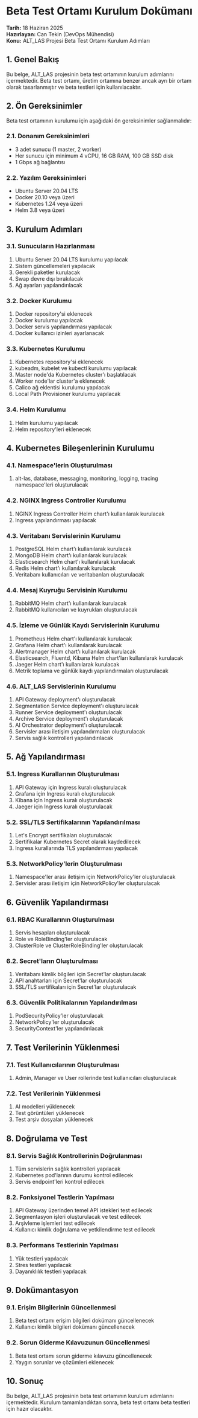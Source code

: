 # Beta Test Ortamı Kurulum Dokümanı

**Tarih:** 18 Haziran 2025  
**Hazırlayan:** Can Tekin (DevOps Mühendisi)  
**Konu:** ALT_LAS Projesi Beta Test Ortamı Kurulum Adımları

## 1. Genel Bakış

Bu belge, ALT_LAS projesinin beta test ortamının kurulum adımlarını içermektedir. Beta test ortamı, üretim ortamına benzer ancak ayrı bir ortam olarak tasarlanmıştır ve beta testleri için kullanılacaktır.

## 2. Ön Gereksinimler

Beta test ortamının kurulumu için aşağıdaki ön gereksinimler sağlanmalıdır:

### 2.1. Donanım Gereksinimleri

- 3 adet sunucu (1 master, 2 worker)
- Her sunucu için minimum 4 vCPU, 16 GB RAM, 100 GB SSD disk
- 1 Gbps ağ bağlantısı

### 2.2. Yazılım Gereksinimleri

- Ubuntu Server 20.04 LTS
- Docker 20.10 veya üzeri
- Kubernetes 1.24 veya üzeri
- Helm 3.8 veya üzeri

## 3. Kurulum Adımları

### 3.1. Sunucuların Hazırlanması

1. Ubuntu Server 20.04 LTS kurulumu yapılacak
2. Sistem güncellemeleri yapılacak
3. Gerekli paketler kurulacak
4. Swap devre dışı bırakılacak
5. Ağ ayarları yapılandırılacak

### 3.2. Docker Kurulumu

1. Docker repository'si eklenecek
2. Docker kurulumu yapılacak
3. Docker servis yapılandırması yapılacak
4. Docker kullanıcı izinleri ayarlanacak

### 3.3. Kubernetes Kurulumu

1. Kubernetes repository'si eklenecek
2. kubeadm, kubelet ve kubectl kurulumu yapılacak
3. Master node'da Kubernetes cluster'ı başlatılacak
4. Worker node'lar cluster'a eklenecek
5. Calico ağ eklentisi kurulumu yapılacak
6. Local Path Provisioner kurulumu yapılacak

### 3.4. Helm Kurulumu

1. Helm kurulumu yapılacak
2. Helm repository'leri eklenecek

## 4. Kubernetes Bileşenlerinin Kurulumu

### 4.1. Namespace'lerin Oluşturulması

1. alt-las, database, messaging, monitoring, logging, tracing namespace'leri oluşturulacak

### 4.2. NGINX Ingress Controller Kurulumu

1. NGINX Ingress Controller Helm chart'ı kullanılarak kurulacak
2. Ingress yapılandırması yapılacak

### 4.3. Veritabanı Servislerinin Kurulumu

1. PostgreSQL Helm chart'ı kullanılarak kurulacak
2. MongoDB Helm chart'ı kullanılarak kurulacak
3. Elasticsearch Helm chart'ı kullanılarak kurulacak
4. Redis Helm chart'ı kullanılarak kurulacak
5. Veritabanı kullanıcıları ve veritabanları oluşturulacak

### 4.4. Mesaj Kuyruğu Servisinin Kurulumu

1. RabbitMQ Helm chart'ı kullanılarak kurulacak
2. RabbitMQ kullanıcıları ve kuyrukları oluşturulacak

### 4.5. İzleme ve Günlük Kaydı Servislerinin Kurulumu

1. Prometheus Helm chart'ı kullanılarak kurulacak
2. Grafana Helm chart'ı kullanılarak kurulacak
3. Alertmanager Helm chart'ı kullanılarak kurulacak
4. Elasticsearch, Fluentd, Kibana Helm chart'ları kullanılarak kurulacak
5. Jaeger Helm chart'ı kullanılarak kurulacak
6. Metrik toplama ve günlük kaydı yapılandırmaları oluşturulacak

### 4.6. ALT_LAS Servislerinin Kurulumu

1. API Gateway deployment'ı oluşturulacak
2. Segmentation Service deployment'ı oluşturulacak
3. Runner Service deployment'ı oluşturulacak
4. Archive Service deployment'ı oluşturulacak
5. AI Orchestrator deployment'ı oluşturulacak
6. Servisler arası iletişim yapılandırmaları oluşturulacak
7. Servis sağlık kontrolleri yapılandırılacak

## 5. Ağ Yapılandırması

### 5.1. Ingress Kurallarının Oluşturulması

1. API Gateway için Ingress kuralı oluşturulacak
2. Grafana için Ingress kuralı oluşturulacak
3. Kibana için Ingress kuralı oluşturulacak
4. Jaeger için Ingress kuralı oluşturulacak

### 5.2. SSL/TLS Sertifikalarının Yapılandırılması

1. Let's Encrypt sertifikaları oluşturulacak
2. Sertifikalar Kubernetes Secret olarak kaydedilecek
3. Ingress kurallarında TLS yapılandırması yapılacak

### 5.3. NetworkPolicy'lerin Oluşturulması

1. Namespace'ler arası iletişim için NetworkPolicy'ler oluşturulacak
2. Servisler arası iletişim için NetworkPolicy'ler oluşturulacak

## 6. Güvenlik Yapılandırması

### 6.1. RBAC Kurallarının Oluşturulması

1. Servis hesapları oluşturulacak
2. Role ve RoleBinding'ler oluşturulacak
3. ClusterRole ve ClusterRoleBinding'ler oluşturulacak

### 6.2. Secret'ların Oluşturulması

1. Veritabanı kimlik bilgileri için Secret'lar oluşturulacak
2. API anahtarları için Secret'lar oluşturulacak
3. SSL/TLS sertifikaları için Secret'lar oluşturulacak

### 6.3. Güvenlik Politikalarının Yapılandırılması

1. PodSecurityPolicy'ler oluşturulacak
2. NetworkPolicy'ler oluşturulacak
3. SecurityContext'ler yapılandırılacak

## 7. Test Verilerinin Yüklenmesi

### 7.1. Test Kullanıcılarının Oluşturulması

1. Admin, Manager ve User rollerinde test kullanıcıları oluşturulacak

### 7.2. Test Verilerinin Yüklenmesi

1. AI modelleri yüklenecek
2. Test görüntüleri yüklenecek
3. Test arşiv dosyaları yüklenecek

## 8. Doğrulama ve Test

### 8.1. Servis Sağlık Kontrollerinin Doğrulanması

1. Tüm servislerin sağlık kontrolleri yapılacak
2. Kubernetes pod'larının durumu kontrol edilecek
3. Servis endpoint'leri kontrol edilecek

### 8.2. Fonksiyonel Testlerin Yapılması

1. API Gateway üzerinden temel API istekleri test edilecek
2. Segmentasyon işleri oluşturulacak ve test edilecek
3. Arşivleme işlemleri test edilecek
4. Kullanıcı kimlik doğrulama ve yetkilendirme test edilecek

### 8.3. Performans Testlerinin Yapılması

1. Yük testleri yapılacak
2. Stres testleri yapılacak
3. Dayanıklılık testleri yapılacak

## 9. Dokümantasyon

### 9.1. Erişim Bilgilerinin Güncellenmesi

1. Beta test ortamı erişim bilgileri dokümanı güncellenecek
2. Kullanıcı kimlik bilgileri dokümanı güncellenecek

### 9.2. Sorun Giderme Kılavuzunun Güncellenmesi

1. Beta test ortamı sorun giderme kılavuzu güncellenecek
2. Yaygın sorunlar ve çözümleri eklenecek

## 10. Sonuç

Bu belge, ALT_LAS projesinin beta test ortamının kurulum adımlarını içermektedir. Kurulum tamamlandıktan sonra, beta test ortamı beta testleri için hazır olacaktır.
